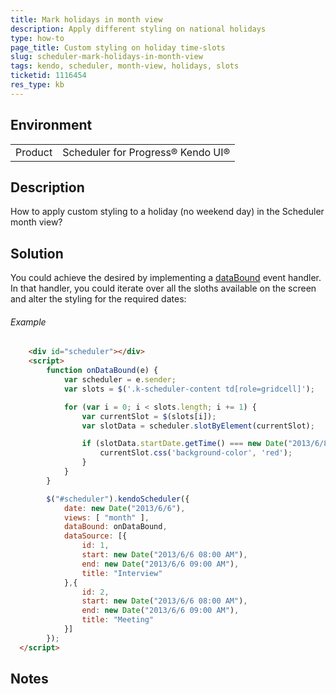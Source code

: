 ```yaml
---
title: Mark holidays in month view
description: Apply different styling on national holidays
type: how-to
page_title: Custom styling on holiday time-slots
slug: scheduler-mark-holidays-in-month-view
tags: kendo, scheduler, month-view, holidays, slots
ticketid: 1116454
res_type: kb
---
```


## Environment
<table>
 <tr>
  <td>Product</td>
  <td>Scheduler for Progress® Kendo UI®</td>
 </tr>
</table>


## Description
How to apply custom styling to a holiday (no weekend day) in the Scheduler month view?

## Solution
You could achieve the desired by implementing a [dataBound](http://docs.telerik.com/kendo-ui/api/javascript/ui/scheduler#events-dataBound) event handler. In that handler, you could iterate over all the sloths available on the screen and alter the styling for the required dates:  

###### Example

````html
	<div id="scheduler"></div>
	<script>
		function onDataBound(e) {
			var scheduler = e.sender;
			var slots = $('.k-scheduler-content td[role=gridcell]');

			for (var i = 0; i < slots.length; i += 1) {
				var currentSlot = $(slots[i]);
				var slotData = scheduler.slotByElement(currentSlot);

				if (slotData.startDate.getTime() === new Date("2013/6/8").getTime()) {
					currentSlot.css('background-color', 'red');
				}
			}
		}

		$("#scheduler").kendoScheduler({
			date: new Date("2013/6/6"),
			views: [ "month" ],
			dataBound: onDataBound,
			dataSource: [{
				id: 1,
				start: new Date("2013/6/6 08:00 AM"),
				end: new Date("2013/6/6 09:00 AM"),
				title: "Interview"
			},{
				id: 2,
				start: new Date("2013/6/6 08:00 AM"),
				end: new Date("2013/6/6 09:00 AM"),
				title: "Meeting"
			}]
		});
  </script>
````

## Notes
